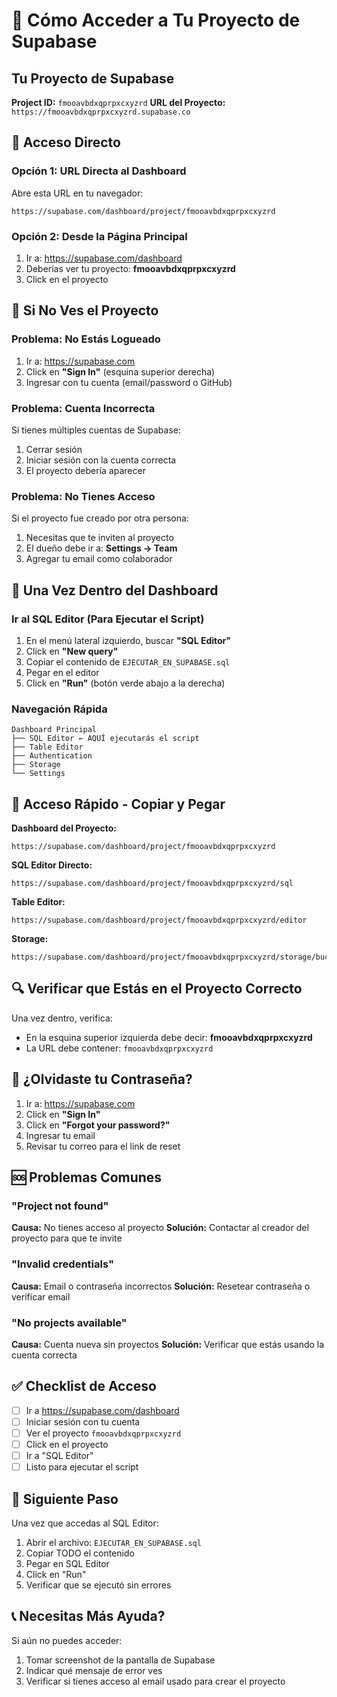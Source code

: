 # 🔑 Cómo Acceder a Tu Proyecto de Supabase

## Tu Proyecto de Supabase

**Project ID:** `fmooavbdxqprpxcxyzrd`
**URL del Proyecto:** `https://fmooavbdxqprpxcxyzrd.supabase.co`

## 🎯 Acceso Directo

### Opción 1: URL Directa al Dashboard

Abre esta URL en tu navegador:

```
https://supabase.com/dashboard/project/fmooavbdxqprpxcxyzrd
```

### Opción 2: Desde la Página Principal

1. Ir a: https://supabase.com/dashboard
2. Deberías ver tu proyecto: **fmooavbdxqprpxcxyzrd**
3. Click en el proyecto

## 🔐 Si No Ves el Proyecto

### Problema: No Estás Logueado

1. Ir a: https://supabase.com
2. Click en **"Sign In"** (esquina superior derecha)
3. Ingresar con tu cuenta (email/password o GitHub)

### Problema: Cuenta Incorrecta

Si tienes múltiples cuentas de Supabase:
1. Cerrar sesión
2. Iniciar sesión con la cuenta correcta
3. El proyecto debería aparecer

### Problema: No Tienes Acceso

Si el proyecto fue creado por otra persona:
1. Necesitas que te inviten al proyecto
2. El dueño debe ir a: **Settings → Team**
3. Agregar tu email como colaborador

## 📍 Una Vez Dentro del Dashboard

### Ir al SQL Editor (Para Ejecutar el Script)

1. En el menú lateral izquierdo, buscar **"SQL Editor"**
2. Click en **"New query"**
3. Copiar el contenido de `EJECUTAR_EN_SUPABASE.sql`
4. Pegar en el editor
5. Click en **"Run"** (botón verde abajo a la derecha)

### Navegación Rápida

```
Dashboard Principal
├── SQL Editor ← AQUÍ ejecutarás el script
├── Table Editor
├── Authentication
├── Storage
└── Settings
```

## 🚀 Acceso Rápido - Copiar y Pegar

**Dashboard del Proyecto:**
```
https://supabase.com/dashboard/project/fmooavbdxqprpxcxyzrd
```

**SQL Editor Directo:**
```
https://supabase.com/dashboard/project/fmooavbdxqprpxcxyzrd/sql
```

**Table Editor:**
```
https://supabase.com/dashboard/project/fmooavbdxqprpxcxyzrd/editor
```

**Storage:**
```
https://supabase.com/dashboard/project/fmooavbdxqprpxcxyzrd/storage/buckets
```

## 🔍 Verificar que Estás en el Proyecto Correcto

Una vez dentro, verifica:
- En la esquina superior izquierda debe decir: **fmooavbdxqprpxcxyzrd**
- La URL debe contener: `fmooavbdxqprpxcxyzrd`

## 📧 ¿Olvidaste tu Contraseña?

1. Ir a: https://supabase.com
2. Click en **"Sign In"**
3. Click en **"Forgot your password?"**
4. Ingresar tu email
5. Revisar tu correo para el link de reset

## 🆘 Problemas Comunes

### "Project not found"

**Causa:** No tienes acceso al proyecto
**Solución:** Contactar al creador del proyecto para que te invite

### "Invalid credentials"

**Causa:** Email o contraseña incorrectos
**Solución:** Resetear contraseña o verificar email

### "No projects available"

**Causa:** Cuenta nueva sin proyectos
**Solución:** Verificar que estás usando la cuenta correcta

## ✅ Checklist de Acceso

- [ ] Ir a https://supabase.com/dashboard
- [ ] Iniciar sesión con tu cuenta
- [ ] Ver el proyecto `fmooavbdxqprpxcxyzrd`
- [ ] Click en el proyecto
- [ ] Ir a "SQL Editor"
- [ ] Listo para ejecutar el script

## 🎯 Siguiente Paso

Una vez que accedas al SQL Editor:
1. Abrir el archivo: `EJECUTAR_EN_SUPABASE.sql`
2. Copiar TODO el contenido
3. Pegar en SQL Editor
4. Click en "Run"
5. Verificar que se ejecutó sin errores

## 📞 Necesitas Más Ayuda?

Si aún no puedes acceder:
1. Tomar screenshot de la pantalla de Supabase
2. Indicar qué mensaje de error ves
3. Verificar si tienes acceso al email usado para crear el proyecto
